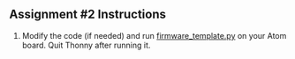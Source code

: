 ## Assignment #2 Instructions  

1. Modify the code (if needed) and run [firmware_template.py](./firmware_template.py) on your Atom board. Quit Thonny after running it.  